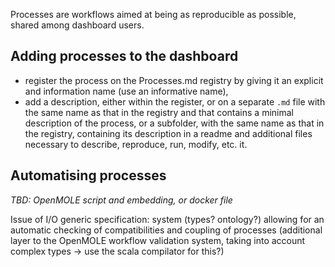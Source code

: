 
Processes are workflows aimed at being as reproducible as possible, shared among dashboard users.

## Adding processes to the dashboard

* register the process on the Processes.md registry by giving it an explicit and information name (use an informative name), 
* add a description, either within the register, or on a separate `.md` file with the same name as that in the registry and that contains a minimal description of the process, or a subfolder, with the same name as that in the registry, containing its description in a readme and additional files necessary to describe, reproduce, run, modify, etc. it.


## Automatising processes

*TBD: OpenMOLE script and embedding, or docker file*

Issue of I/O generic specification: system (types? ontology?) allowing for an automatic checking of compatibilities and coupling of processes (additional layer to the OpenMOLE workflow validation system, taking into account complex types -> use the scala compilator for this?)


